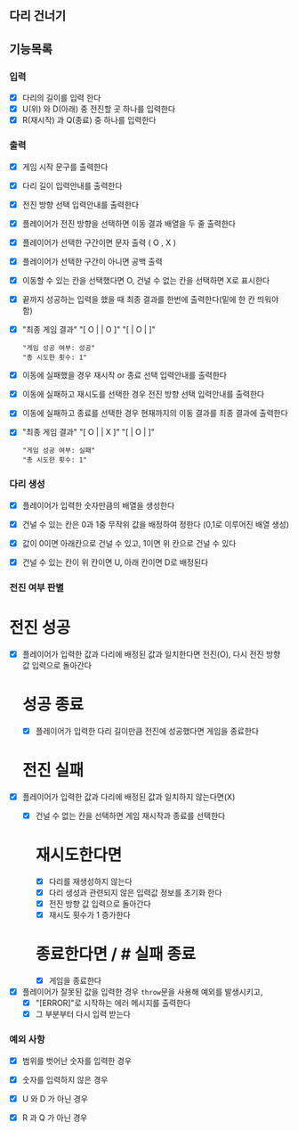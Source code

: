 ## 다리 건너기

## 기능목록

### 입력

- [x] 다리의 길이를 입력 한다
- [x] U(위) 와 D(아래) 중 전진할 곳 하나를 입력한다
- [x] R(재시작) 과 Q(종료) 중 하나를 입력한다

### 출력

- [x] 게임 시작 문구를 출력한다
- [x] 다리 길이 입력안내를 출력한다
- [x] 전진 방향 선택 입력안내를 출력한다
- [x] 플레이어가 전진 방향을 선택하면 이동 결과 배열을 두 줄 출력한다
- [x] 플레이어가 선택한 구간이면 문자 출력 ( O , X )
- [x] 플레이어가 선택한 구간이 아니면 공백 출력
- [x] 이동할 수 있는 칸을 선택했다면 O, 건널 수 없는 칸을 선택하면 X로 표시한다
- [x] 끝까지 성공하는 입력을 했을 때 최종 결과를 한번에 출력한다(밑에 한 칸 띄워야 함)
- [x] "최종 게임 결과"
      "[ O |   | O ]"
      "[   | O |   ]"

      "게임 성공 여부: 성공"
      "총 시도한 횟수: 1"

- [x] 이동에 실패했을 경우 재시작 or 종료 선택 입력안내를 출력한다
- [x] 이동에 실패하고 재시도를 선택한 경우 전진 방향 선택 입력안내를 출력한다
- [x] 이동에 실패하고 종료를 선택한 경우 현재까지의 이동 결과를 최종 결과에 출력한다
- [x] "최종 게임 결과"
      "[ O |   | X ]"
      "[   | O |   ]"

      "게임 성공 여부: 실패"
      "총 시도한 횟수: 1"

### 다리 생성

- [x] 플레이어가 입력한 숫자만큼의 배열을 생성한다
- [x] 건널 수 있는 칸은 0과 1중 무작위 값을 배정하여 정한다 (0,1로 이루어진 배열 생성)

- [x] 값이 0이면 아래칸으로 건널 수 있고, 1이면 위 칸으로 건널 수 있다
- [x] 건널 수 있는 칸이 위 칸이면 U, 아래 칸이면 D로 배정된다

### 전진 여부 판별

  # 전진 성공
- [x] 플레이어가 입력한 값과 다리에 배정된 값과 일치한다면 전진(O), 다시 전진 방향 값 입력으로 돌아간다
    # 성공 종료
  - [x] 플레이어가 입력한 다리 길이만큼 전진에 성공했다면 게임을 종료한다

  # 전진 실패
- [x] 플레이어가 입력한 값과 다리에 배정된 값과 일치하지 않는다면(X)
  - [x] 건널 수 없는 칸을 선택하면 게임 재시작과 종료를 선택한다

    # 재시도한다면  
    - [x] 다리를 재생성하지 않는다 
    - [x] 다리 생성과 관련되지 않은 입력값 정보를 초기화 한다
    - [x] 전진 방향 값 입력으로 돌아간다
    - [x] 재시도 횟수가 1 증가한다
    
    # 종료한다면 / # 실패 종료
    - [x] 게임을 종료한다

- [x] 플레이어가 잘못된 값을 입력한 경우 `throw`문을 사용해 예외를 발생시키고,
    - [x] "[ERROR]"로 시작하는 에러 메시지를 출력한다
    - [x] 그 부분부터 다시 입력 받는다

### 예외 사항

- [x] 범위를 벗어난 숫자를 입력한 경우
- [x] 숫자를 입력하지 않은 경우

- [x] U 와 D 가 아닌 경우 

- [x] R 과 Q 가 아닌 경우 

